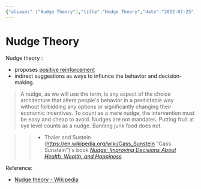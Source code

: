 ```yaml
---
{"aliases":["Nudge Theory"],"title":"Nudge Theory","date":"2022-07-25","tags":["behaviour","habit","management"],"dg-publish":true,"permalink":"/habit/nudge-theory/","dgPassFrontmatter":true}
---
```



# Nudge Theory

Nudge theory :

- proposes [positive reinforcement](https://en.wikipedia.org/wiki/Positive_reinforcement "Positive reinforcement") 
- indirect suggestions
as ways to influnce the behavior and decision-making.

>A nudge, as we will use the term, is any aspect of the choice architecture that alters people's behavior in a predictable way without forbidding any options or significantly changing their economic incentives. To count as a mere nudge, the intervention must be easy and cheap to avoid. Nudges are not mandates. Putting fruit at eye level counts as a nudge. Banning junk food does not.

>

>>- Thaler and Sustein (<https://en.wikipedia.org/wiki/Cass_Sunstein> "Cass Sunstein")'s book _[Nudge: Improving Decisions About Health, Wealth, and Happiness](https://en.wikipedia.org/wiki/Nudge_(book) "Nudge (book)")_

Reference:

- [Nudge theory - Wikipedia](https://en.wikipedia.org/wiki/Nudge_theory)
